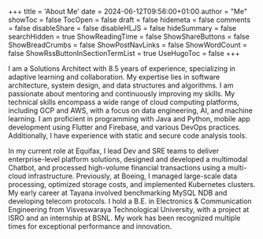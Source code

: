 +++
title = 'About Me'
date = 2024-06-12T09:56:00+01:00
author = "Me"
showToc = false
TocOpen = false
draft = false
hidemeta = false
comments = false
disableShare = false
disableHLJS = false
hideSummary = false
searchHidden = true
ShowReadingTime = false
ShowShareButtons = false
ShowBreadCrumbs = false
ShowPostNavLinks = false
ShowWordCount = false
ShowRssButtonInSectionTermList = true
UseHugoToc = false
+++

I am a Solutions Architect with 8.5 years of experience, specializing in adaptive learning and collaboration. My expertise lies in software architecture, system design, and data structures and algorithms. I am passionate about mentoring and continuously improving my skills. My technical skills encompass a wide range of cloud computing platforms, including GCP and AWS, with a focus on data engineering, AI, and machine learning. I am proficient in programming with Java and Python, mobile app development using Flutter and Firebase, and various DevOps practices. Additionally, I have experience with static and secure code analysis tools.

In my current role at Equifax, I lead Dev and SRE teams to deliver enterprise-level platform solutions, designed and developed a multimodal Chatbot, and processed high-volume financial transactions using a multi-cloud infrastructure. Previously, at Boeing, I managed large-scale data processing, optimized storage costs, and implemented Kubernetes clusters. My early career at Tayana involved benchmarking MySQL NDB and developing telecom protocols. I hold a B.E. in Electronics & Communication Engineering from Visveswaraya Technological University, with a project at ISRO and an internship at BSNL. My work has been recognized multiple times for exceptional performance and innovation.
